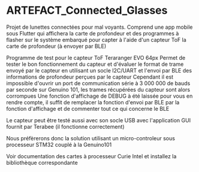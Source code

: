 # ARTEFACT_Connected_Glasses
Projet de lunettes connectées pour mal voyants. Comprend une app mobile sous Flutter qui affichera la carte de profondeur et des programmes à flasher sur le système embarqué pour capter à l'aide d'un capteur ToF la carte de profondeur (à envoyer par BLE)


Programme de test pour le capteur ToF Teraranger EVO 64px
Permet de tester le bon fonctionnement du capteur et d'évaluer le format de trame envoyé par le capteur en utilisant un socle I2C/UART et l'envoi par BLE des informations de profondeur perçues par le capteur
Cependant il est impossible d'ouvrir un port de communication série à 3 000 000 de bauds par seconde sur Genuino 101, les trames récupérées du capteur sont alors corrompues
Une fonction d'affichage de DEBUG à été laissée pour vous en rendre compte, il suffit de remplacer la fonction d'envoi par BLE par la fonction d'affichage et de commenter tout ce qui concerne le BLE

Le capteur peut être testé aussi avec son socle USB avec l'application GUI fournit par Terabee (il fonctionne correctement)

Nous préfèrerons donc la solution utilisant un micro-controleur sous processeur STM32 couplé à la Genuino101

Voir documentation des cartes à processeur Curie Intel et installez la bibliothèque correspondante